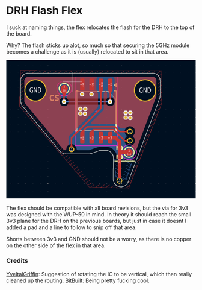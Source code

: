 # DRH Flash Flex
I suck at naming things, the flex relocates the flash for the DRH to the top of the board.

Why? The flash sticks up alot, so much so that securing the 5GHz module becomes a challenge as it is (usually) relocated to sit in that area.

![](https://github.com/Lazr1026/drh-flash-flex//blob/main/img/drhflashflex.png?raw=true)

The flex should be compatible with all board revisions, but the via for 3v3 was designed with the WUP-50 in mind. In theory it should reach the small 3v3 plane for the DRH on the previous boards, but just in case it doesnt I added a pad and a line to follow to snip off that area.

Shorts between 3v3 and GND should not be a worry, as there is no copper on the other side of the flex in that area.

### Credits
[YveltalGriffin](https://github.com/mackieks): Suggestion of rotating the IC to be vertical, which then really cleaned up the routing.
[BitBuilt](https://bitbuilt.net/): Being pretty fucking cool.
